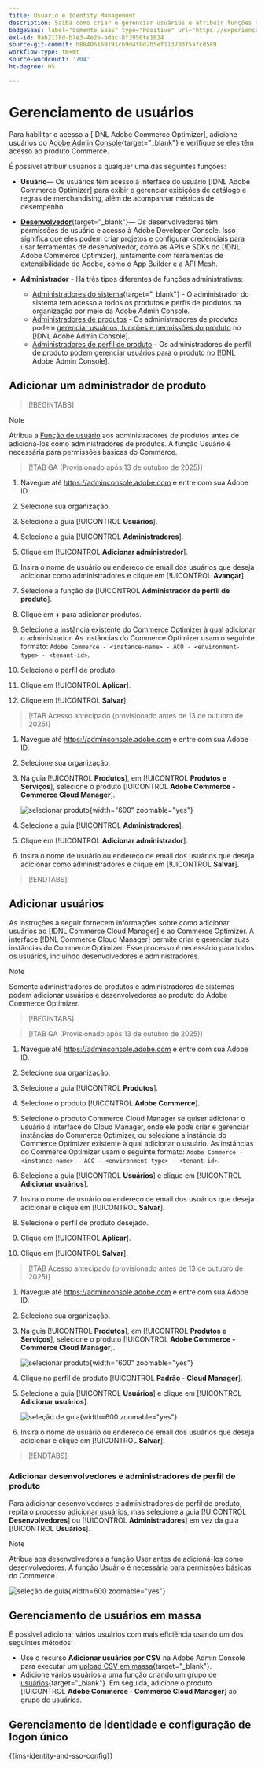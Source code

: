 ```yaml
---
title: Usuário e Identity Management
description: Saiba como criar e gerenciar usuários e atribuir funções de usuário para  [!DNL Adobe Commerce Optimizer].
badgeSaas: label="Somente SaaS" type="Positive" url="https://experienceleague.adobe.com/en/docs/commerce/user-guides/product-solutions" tooltip="Aplicável somente a projetos do Adobe Commerce as a Cloud Service e do Adobe Commerce Optimizer (infraestrutura SaaS gerenciada pela Adobe)."
exl-id: 9ab2118d-b7e3-4e2e-adac-8f3950fe1824
source-git-commit: b88406169191cb9d4f0d2b5ef113703f5afcd589
workflow-type: tm+mt
source-wordcount: '704'
ht-degree: 0%

---
```


# Gerenciamento de usuários

Para habilitar o acesso a [!DNL Adobe Commerce Optimizer], adicione usuários do [Adobe Admin Console](https://adminconsole.adobe.com){target="_blank"} e verifique se eles têm acesso ao produto Commerce.

É possível atribuir usuários a qualquer uma das seguintes funções:

- **Usuário**— Os usuários têm acesso à interface do usuário [!DNL Adobe Commerce Optimizer] para exibir e gerenciar exibições de catálogo e regras de merchandising, além de acompanhar métricas de desempenho.

- [**Desenvolvedor**](https://helpx.adobe.com/enterprise/using/manage-developers.html#Adddevelopers){target="_blank"}— Os desenvolvedores têm permissões de usuário e acesso à Adobe Developer Console. Isso significa que eles podem criar projetos e configurar credenciais para usar ferramentas de desenvolvedor, como as APIs e SDKs do [!DNL Adobe Commerce Optimizer], juntamente com ferramentas de extensibilidade do Adobe, como o App Builder e a API Mesh.

- **Administrador** - Há três tipos diferentes de funções administrativas:
   - [Administradores do sistema](https://helpx.adobe.com/enterprise/using/admin-roles.html){target="_blank"} - O administrador do sistema tem acesso a todos os produtos e perfis de produtos na organização por meio da Adobe Admin Console.
   - [Administradores de produtos](#add-a-product-admin) - Os administradores de produtos podem [gerenciar usuários, funções e permissões do produto](#add-users-and-admins) no [!DNL Adobe Admin Console].
   - [Administradores de perfil de produto](#add-users-developers-and-product-profile-admins) - Os administradores de perfil de produto podem gerenciar usuários para o produto no [!DNL Adobe Admin Console].

## Adicionar um administrador de produto

>[!BEGINTABS]

>[!NOTE]
>
>Atribua a [Função de usuário](#add-users) aos administradores de produtos antes de adicioná-los como administradores de produtos. A função Usuário é necessária para permissões básicas do Commerce.

>[!TAB GA (Provisionado após 13 de outubro de 2025)]

1. Navegue até <https://adminconsole.adobe.com> e entre com sua Adobe ID.

1. Selecione sua organização.

1. Selecione a guia [!UICONTROL **Usuários**].

1. Selecione a guia [!UICONTROL **Administradores**].

1. Clique em [!UICONTROL **Adicionar administrador**].

1. Insira o nome de usuário ou endereço de email dos usuários que deseja adicionar como administradores e clique em [!UICONTROL **Avançar**].

1. Selecione a função de [!UICONTROL **Administrador de perfil de produto**].

1. Clique em **+** para adicionar produtos.

1. Selecione a instância existente do Commerce Optimizer à qual adicionar o administrador. As instâncias do Commerce Optimizer usam o seguinte formato: `Adobe Commerce - <instance-name> - ACO - <environment-type> - <tenant-id>`.

1. Selecione o perfil de produto.

1. Clique em [!UICONTROL **Aplicar**].

1. Clique em [!UICONTROL **Salvar**].

>[!TAB Acesso antecipado (provisionado antes de 13 de outubro de 2025)]

1. Navegue até <https://adminconsole.adobe.com> e entre com sua Adobe ID.

1. Selecione sua organização.

1. Na guia [!UICONTROL **Produtos**], em [!UICONTROL **Produtos e Serviços**], selecione o produto [!UICONTROL **Adobe Commerce - Commerce Cloud Manager**].

   ![selecionar produto](/help/cloud-service/assets/backend.png){width="600" zoomable="yes"}

1. Selecione a guia [!UICONTROL **Administradores**].

1. Clique em [!UICONTROL **Adicionar administrador**].

1. Insira o nome de usuário ou endereço de email dos usuários que deseja adicionar como administradores e clique em [!UICONTROL **Salvar**].

>[!ENDTABS]

## Adicionar usuários

As instruções a seguir fornecem informações sobre como adicionar usuários ao [!DNL Commerce Cloud Manager] e ao Commerce Optimizer. A interface [!DNL Commerce Cloud Manager] permite criar e gerenciar suas instâncias do Commerce Optimizer. Esse processo é necessário para todos os usuários, incluindo desenvolvedores e administradores.

>[!NOTE]
>
>Somente administradores de produtos e administradores de sistemas podem adicionar usuários e desenvolvedores ao produto do Adobe Commerce Optimizer.

>[!BEGINTABS]

>[!TAB GA (Provisionado após 13 de outubro de 2025)]

1. Navegue até <https://adminconsole.adobe.com> e entre com sua Adobe ID.

1. Selecione sua organização.

1. Selecione a guia [!UICONTROL **Produtos**].

1. Selecione o produto [!UICONTROL **Adobe Commerce**].

1. Selecione o produto Commerce Cloud Manager se quiser adicionar o usuário à interface do Cloud Manager, onde ele pode criar e gerenciar instâncias do Commerce Optimizer, ou selecione a instância do Commerce Optimizer existente à qual adicionar o usuário. As instâncias do Commerce Optimizer usam o seguinte formato: `Adobe Commerce - <instance-name> - ACO - <environment-type> - <tenant-id>`.

1. Selecione a guia [!UICONTROL **Usuários**] e clique em [!UICONTROL **Adicionar usuários**].

1. Insira o nome de usuário ou endereço de email dos usuários que deseja adicionar e clique em [!UICONTROL **Salvar**].

1. Selecione o perfil de produto desejado.

1. Clique em [!UICONTROL **Aplicar**].

1. Clique em [!UICONTROL **Salvar**].

>[!TAB Acesso antecipado (provisionado antes de 13 de outubro de 2025)]

1. Navegue até <https://adminconsole.adobe.com> e entre com sua Adobe ID.

1. Selecione sua organização.

1. Na guia [!UICONTROL **Produtos**], em [!UICONTROL **Produtos e Serviços**], selecione o produto [!UICONTROL **Adobe Commerce - Commerce Cloud Manager**].

   ![selecionar produto](/help/cloud-service//assets/backend.png){width="600" zoomable="yes"}

1. Clique no perfil de produto [!UICONTROL **Padrão - Cloud Manager**].

1. Selecione a guia [!UICONTROL **Usuários**] e clique em [!UICONTROL **Adicionar usuários**].

   ![seleção de guia](/help/cloud-service/assets/tab-select.png){width=600 zoomable="yes"}

1. Insira o nome de usuário ou endereço de email dos usuários que deseja adicionar e clique em [!UICONTROL **Salvar**].

>[!ENDTABS]

### Adicionar desenvolvedores e administradores de perfil de produto

Para adicionar desenvolvedores e administradores de perfil de produto, repita o processo [adicionar usuários](#add-users), mas selecione a guia [!UICONTROL **Desenvolvedores**] ou [!UICONTROL **Administradores**] em vez da guia [!UICONTROL **Usuários**].

>[!NOTE]
>
>Atribua aos desenvolvedores a função User antes de adicioná-los como desenvolvedores. A função Usuário é necessária para permissões básicas do Commerce.

![seleção de guia](/help//cloud-service/assets/tab-select.png){width=600 zoomable="yes"}

## Gerenciamento de usuários em massa

É possível adicionar vários usuários com mais eficiência usando um dos seguintes métodos:

- Use o recurso **Adicionar usuários por CSV** na Adobe Admin Console para executar um [upload CSV em massa](https://helpx.adobe.com/enterprise/using/bulk-upload-users.html){target="_blank"}.
- Adicione vários usuários a uma função criando um [grupo de usuários](https://helpx.adobe.com/enterprise/using/user-groups.html){target="_blank"}. Em seguida, adicione o produto [!UICONTROL **Adobe Commerce - Commerce Cloud Manager**] ao grupo de usuários.

## Gerenciamento de identidade e configuração de logon único

{{ims-identity-and-sso-config}}
